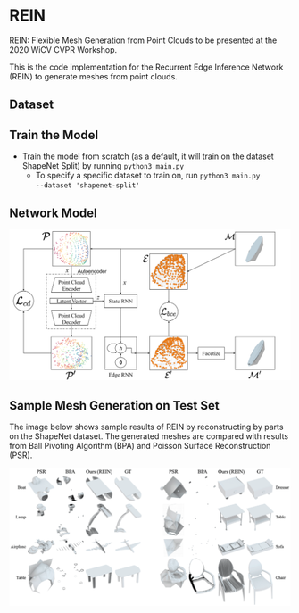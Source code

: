 # REIN
REIN: Flexible Mesh Generation from Point Clouds to be presented at the 2020 WiCV CVPR Workshop.

This is the code implementation for the Recurrent Edge Inference Network (REIN) to generate meshes from point clouds.

## Dataset

## Train the Model
- Train the model from scratch (as a default, it will train on the dataset ShapeNet Split) by running <code>python3 main.py</code>
  - To specify a specific dataset to train on, run <code>python3 main.py --dataset 'shapenet-split'</code>


## Network Model
![network architecture of REIN](https://github.com/rangeldaroya/rein/blob/master/images/network_architecture.png)
## Sample Mesh Generation on Test Set
The image below shows sample results of REIN by reconstructing by parts on the ShapeNet dataset. The generated meshes are compared with results from Ball Pivoting Algorithm (BPA) and Poisson Surface Reconstruction (PSR).

![sample results on shapenet patched](https://github.com/rangeldaroya/rein/blob/master/images/patching_blender_shapeNet_results.png)
